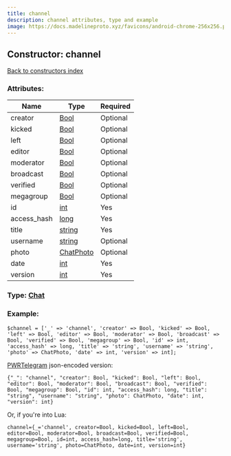 ```yaml
---
title: channel
description: channel attributes, type and example
image: https://docs.madelineproto.xyz/favicons/android-chrome-256x256.png
---
```

## Constructor: channel  
[Back to constructors index](index.md)



### Attributes:

| Name     |    Type       | Required |
|----------|---------------|----------|
|creator|[Bool](../types/Bool.md) | Optional|
|kicked|[Bool](../types/Bool.md) | Optional|
|left|[Bool](../types/Bool.md) | Optional|
|editor|[Bool](../types/Bool.md) | Optional|
|moderator|[Bool](../types/Bool.md) | Optional|
|broadcast|[Bool](../types/Bool.md) | Optional|
|verified|[Bool](../types/Bool.md) | Optional|
|megagroup|[Bool](../types/Bool.md) | Optional|
|id|[int](../types/int.md) | Yes|
|access\_hash|[long](../types/long.md) | Yes|
|title|[string](../types/string.md) | Yes|
|username|[string](../types/string.md) | Optional|
|photo|[ChatPhoto](../types/ChatPhoto.md) | Optional|
|date|[int](../types/int.md) | Yes|
|version|[int](../types/int.md) | Yes|



### Type: [Chat](../types/Chat.md)


### Example:

```
$channel = ['_' => 'channel', 'creator' => Bool, 'kicked' => Bool, 'left' => Bool, 'editor' => Bool, 'moderator' => Bool, 'broadcast' => Bool, 'verified' => Bool, 'megagroup' => Bool, 'id' => int, 'access_hash' => long, 'title' => 'string', 'username' => 'string', 'photo' => ChatPhoto, 'date' => int, 'version' => int];
```  

[PWRTelegram](https://pwrtelegram.xyz) json-encoded version:

```
{"_": "channel", "creator": Bool, "kicked": Bool, "left": Bool, "editor": Bool, "moderator": Bool, "broadcast": Bool, "verified": Bool, "megagroup": Bool, "id": int, "access_hash": long, "title": "string", "username": "string", "photo": ChatPhoto, "date": int, "version": int}
```


Or, if you're into Lua:  


```
channel={_='channel', creator=Bool, kicked=Bool, left=Bool, editor=Bool, moderator=Bool, broadcast=Bool, verified=Bool, megagroup=Bool, id=int, access_hash=long, title='string', username='string', photo=ChatPhoto, date=int, version=int}

```


